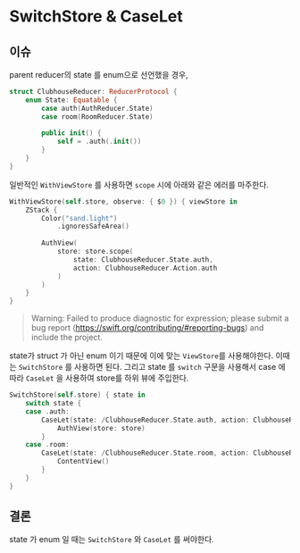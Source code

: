 # SwitchStore & CaseLet

## 이슈

parent reducer의 state 를 enum으로 선언했을 경우,

```swift
struct ClubhouseReducer: ReducerProtocol {
    enum State: Equatable {
        case auth(AuthReducer.State)
        case room(RoomReducer.State)
        
        public init() {
            self = .auth(.init())
        }
    }
}
```

일반적인 `WithViewStore` 를 사용하면 `scope` 시에 아래와 같은 에러를 마주한다.

```swift
WithViewStore(self.store, observe: { $0 }) { viewStore in
    ZStack {
        Color("sand.light")
            .ignoresSafeArea()
         
        AuthView(
            store: store.scope(
                state: ClubhouseReducer.State.auth,
                action: ClubhouseReducer.Action.auth
            )
        )
    }
}
```

> Warning: Failed to produce diagnostic for expression; please submit a bug report (https://swift.org/contributing/#reporting-bugs) and include the project.

state가 struct 가 아닌 enum 이기 때문에 이에 맞는 `ViewStore`를 사용해야한다. 이때는 `SwitchStore` 를 사용하면 된다. 그리고 state 를 `switch` 구문을 사용해서 case 에 따라 `CaseLet` 을 사용하여 store를 하위 뷰에 주입한다.

```swift
SwitchStore(self.store) { state in
    switch state {
    case .auth:
        CaseLet(state: /ClubhouseReducer.State.auth, action: ClubhouseReducer.Action.auth) { store in
            AuthView(store: store)
        }
    case .room:
        CaseLet(state: /ClubhouseReducer.State.room, action: ClubhouseReducer.Action.room) { store in
            ContentView()
        }
    }
}
```

## 결론

state 가 enum 일 때는 `SwitchStore` 와 `CaseLet` 를 써야한다.

